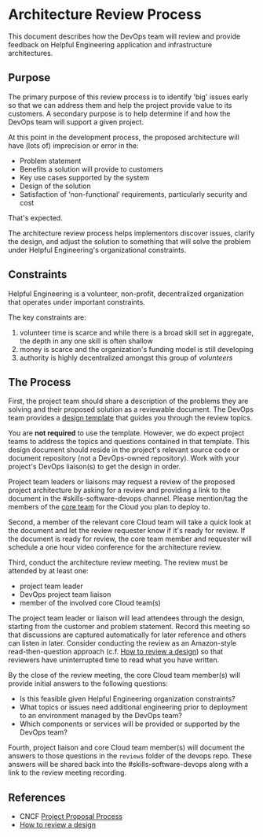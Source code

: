 # Architecture Review Process

This document describes how the DevOps team will review and provide feedback on Helpful Engineering application
and infrastructure architectures.

## Purpose

The primary purpose of this review process is to identify 'big' issues early so that we can address them and help the
project provide value to its customers.  A secondary purpose is to help determine if and how the DevOps team 
will support a given project.  

At this point in the development process, the proposed architecture will have (lots of) imprecision or error in the:

* Problem statement
* Benefits a solution will provide to customers
* Key use cases supported by the system
* Design of the solution
* Satisfaction of ‘non-functional’ requirements, particularly security and cost

That's expected.

The architecture review process helps implementors discover issues, clarify the design, and adjust
the solution to something that will solve the problem under Helpful Engineering's organizational constraints. 

## Constraints

Helpful Engineering is a volunteer, non-profit, decentralized organization that operates under important constraints.

The key constraints are:

1. volunteer time is scarce and while there is a broad skill set in aggregate, 
the depth in any one skill is often shallow 
2. money is scarce and the organization's funding model is still developing
3. authority is highly decentralized amongst this group of _volunteers_

## The Process

First, the project team should share a description of the problems they are solving and their proposed solution as
a reviewable document.  The DevOps team provides a [design template](design-template.md) that guides you through the
review topics.  

You are **not required** to use the template.  However, we do expect project teams to address the topics 
and questions contained in that template.   This design document should reside in the project's relevant source code or
document repository (not a DevOps-owned repository).  Work with your project's DevOps liaison(s) to get the design
in order.

Project team leaders or liaisons may request a review of the proposed project architecture by asking for a review and 
providing a link to the document in the \#skills-software-devops channel.  Please mention/tag the members of the 
[core team](directory.md) for the Cloud you plan to deploy to.  

Second, a member of the relevant core Cloud team will take a quick look at the document and let the review requester
know if it's ready for review.  If the document is ready for review, the core team member and requester will schedule
a one hour video conference for the architecture review.     

Third, conduct the architecture review meeting.  The review must be attended by at least one:

* project team leader
* DevOps project team liaison
* member of the involved core Cloud team(s) 

The project team leader or liaison will lead attendees through the design, starting from the customer and problem
statement.  Record this meeting so that discussions are captured automatically for later reference and others can 
listen in later.  Consider conducting the review as an Amazon-style read-then-question approach 
(c.f. [How to review a design](https://nodramadevops.com/2019/09/how-to-review-a-design/)) so that reviewers
have uninterrupted time to read what you have written.

By the close of the review meeting, the core Cloud team member(s) will provide initial answers to the following
questions:

* Is this feasible given Helpful Engineering organization constraints?
* What topics or issues need additional engineering prior to deployment to an environment managed by the DevOps team? 
* Which components or services will be provided or supported by the DevOps team? 

Fourth, project liaison and core Cloud team member(s) will document the answers to those questions in the `reviews`
folder of the devops repo.  These answers will be shared back into the \#skills-software-devops along with a link
to the review meeting recording.      

## References

* CNCF [Project Proposal Process](https://github.com/cncf/toc/blob/master/process/project_proposals.adoc)
* [How to review a design](https://nodramadevops.com/2019/09/how-to-review-a-design/)
 